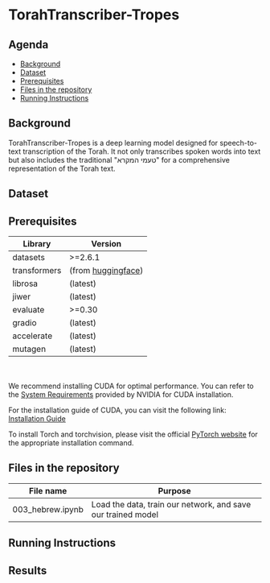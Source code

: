 # TorahTranscriber-Tropes

## Agenda

- [Background](#background)
- [Dataset](#dataset)
- [Prerequisites](#section-2)
- [Files in the repository](#section-3)
- [Running Instructions](#section-4)

## Background  <a name="background"></a>

TorahTranscriber-Tropes is a deep learning model designed for speech-to-text transcription of the Torah. It not only transcribes spoken words into text but also includes the traditional "טעמי המקרא"  for a comprehensive representation of the Torah text.



<a name="dataset"></a>
## Dataset  



<a name="section-2"></a>
## Prerequisites

| Library           | Version    |
|-------------------|------------|
| datasets          | >=2.6.1     |
| transformers      | (from [ huggingface](https://github.com/huggingface/transformers)) |
| librosa           | (latest)    |
| jiwer             | (latest)    |
| evaluate          | >=0.30     |
| gradio            | (latest)  |
| accelerate        | (latest)    |
| mutagen           | (latest)    |



<br/><br/>
We recommend installing CUDA for optimal performance. You can refer to the [System Requirements](https://docs.nvidia.com/cuda/archive/11.8.0/pdf/CUDA_Installation_Guide_Windows.pdf) provided by NVIDIA for CUDA installation.

For the installation guide of CUDA, you can visit the following link:
[Installation Guide](https://docs.nvidia.com/deeplearning/cudnn/install-guide/index.html#install-windows)

To install Torch and torchvision, please visit the official [PyTorch website](https://pytorch.org/) for the appropriate installation command.

<a name="section-3"></a>
## Files in the repository
| File name     | Purpose                                          |
|---------------|--------------------------------------------------|
| 003_hebrew.ipynb | Load the data, train our network, and save our trained model |



<a name="section-4"></a>
## Running Instructions

<a name="section-5"></a>
## Results









